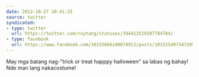 ```yaml
---
date: 2013-10-27 10:41:25
source: twitter
syndicated:
- type: twitter
  url: https://twitter.com/roytang/statuses/394413519107784704/
- type: facebook
  url: https://www.facebook.com/10155666240078912/posts/10152549734728912
---
```


May mga batang nag-"trick or treat happpy halloween" sa labas ng bahay! Nde man lang nakacostume!